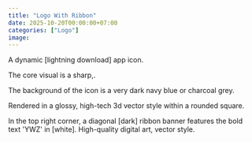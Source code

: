 ```yaml
---
title: "Logo With Ribbon"
date: 2025-10-20T00:00:00+07:00
categories: ["Logo"]
image: 
---
```


A dynamic [lightning download] app icon. 

The core visual is a sharp,.  

 The background of the icon is a very dark navy blue or charcoal grey.

Rendered in a glossy, high-tech 3d vector style within a rounded square. 

In the top right corner, a diagonal [dark] ribbon banner features the bold text 'YWZ' in [white]. High-quality digital art, vector style.